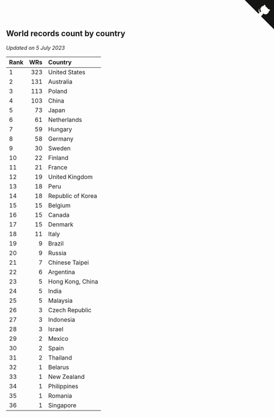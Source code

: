 ## World records count by country

*Updated on  5 July 2023*

| Rank | WRs | Country |
| :--- | ---: | :--- |
| 1 | 323 | United States |
| 2 | 131 | Australia |
| 3 | 113 | Poland |
| 4 | 103 | China |
| 5 | 73 | Japan |
| 6 | 61 | Netherlands |
| 7 | 59 | Hungary |
| 8 | 58 | Germany |
| 9 | 30 | Sweden |
| 10 | 22 | Finland |
| 11 | 21 | France |
| 12 | 19 | United Kingdom |
| 13 | 18 | Peru |
| 14 | 18 | Republic of Korea |
| 15 | 15 | Belgium |
| 16 | 15 | Canada |
| 17 | 15 | Denmark |
| 18 | 11 | Italy |
| 19 | 9 | Brazil |
| 20 | 9 | Russia |
| 21 | 7 | Chinese Taipei |
| 22 | 6 | Argentina |
| 23 | 5 | Hong Kong, China |
| 24 | 5 | India |
| 25 | 5 | Malaysia |
| 26 | 3 | Czech Republic |
| 27 | 3 | Indonesia |
| 28 | 3 | Israel |
| 29 | 2 | Mexico |
| 30 | 2 | Spain |
| 31 | 2 | Thailand |
| 32 | 1 | Belarus |
| 33 | 1 | New Zealand |
| 34 | 1 | Philippines |
| 35 | 1 | Romania |
| 36 | 1 | Singapore |


<a href="https://github.com/JustinTimeCuber/wca_statistics" class="github-corner" aria-label="View source on Github"><svg width="80" height="80" viewBox="0 0 250 250" style="fill:#151513; color:#fff; position: absolute; top: 0; border: 0; right: 0;" aria-hidden="true"><path d="M0,0 L115,115 L130,115 L142,142 L250,250 L250,0 Z"></path><path d="M128.3,109.0 C113.8,99.7 119.0,89.6 119.0,89.6 C122.0,82.7 120.5,78.6 120.5,78.6 C119.2,72.0 123.4,76.3 123.4,76.3 C127.3,80.9 125.5,87.3 125.5,87.3 C122.9,97.6 130.6,101.9 134.4,103.2" fill="currentColor" style="transform-origin: 130px 106px;" class="octo-arm"></path><path d="M115.0,115.0 C114.9,115.1 118.7,116.5 119.8,115.4 L133.7,101.6 C136.9,99.2 139.9,98.4 142.2,98.6 C133.8,88.0 127.5,74.4 143.8,58.0 C148.5,53.4 154.0,51.2 159.7,51.0 C160.3,49.4 163.2,43.6 171.4,40.1 C171.4,40.1 176.1,42.5 178.8,56.2 C183.1,58.6 187.2,61.8 190.9,65.4 C194.5,69.0 197.7,73.2 200.1,77.6 C213.8,80.2 216.3,84.9 216.3,84.9 C212.7,93.1 206.9,96.0 205.4,96.6 C205.1,102.4 203.0,107.8 198.3,112.5 C181.9,128.9 168.3,122.5 157.7,114.1 C157.9,116.9 156.7,120.9 152.7,124.9 L141.0,136.5 C139.8,137.7 141.6,141.9 141.8,141.8 Z" fill="currentColor" class="octo-body"></path></svg></a><style>.github-corner:hover .octo-arm{animation:octocat-wave 560ms ease-in-out}@keyframes octocat-wave{0%,100%{transform:rotate(0)}20%,60%{transform:rotate(-25deg)}40%,80%{transform:rotate(10deg)}}@media (max-width:500px){.github-corner:hover .octo-arm{animation:none}.github-corner .octo-arm{animation:octocat-wave 560ms ease-in-out}}</style>
